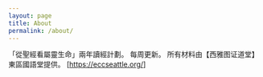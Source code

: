 ```yaml
---
layout: page
title: About
permalink: /about/
---
```


「從聖經看屬靈生命」兩年讀經計劃。 每周更新。
 所有材料由【西雅图证道堂】東區國語堂提供。
 [https://eccseattle.org/]
 
 [https://eccseattle.org/]: https://eccseattle.org
 
